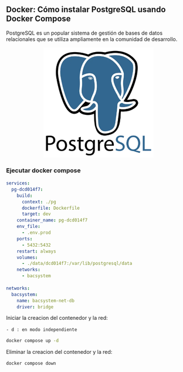 ## Docker: Cómo instalar PostgreSQL usando Docker Compose

PostgreSQL es un popular sistema de gestión de bases de datos relacionales que se utiliza ampliamente en la comunidad de desarrollo.

<p align="center">
    <img src="../pg/resources/943c94e8-2e22-4367-896a-b580d9640fa4.png" width="300">
</p>

### Ejecutar docker compose

```yml
services:
  pg-dcd014f7:
    build:
      context: ./pg
      dockerfile: Dockerfile
      target: dev
    container_name: pg-dcd014f7
    env_file:
      - .env.prod
    ports:
      - 5432:5432
    restart: always
    volumes:
      - ./data/dcd014f7:/var/lib/postgresql/data
    networks:
      - bacsystem

networks:
  bacsystem:
    name: bacsystem-net-db
    driver: bridge
```

Iniciar la creacion del contenedor y la red:

`- d : en modo independiente`

```bash
docker compose up -d
```

Eliminar la creacion del contenedor y la red:

```bash
docker compose down
```



